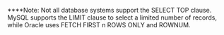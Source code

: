 ****Note: Not all database systems support the SELECT TOP clause. MySQL supports the LIMIT clause to select a limited number of records, while Oracle uses FETCH FIRST n ROWS ONLY and ROWNUM.